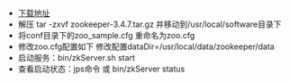 - [下载地址](http://mirror.bit.edu.cn/apache/zookeeper/)
- 解压 tar -zxvf zookeeper-3.4.7.tar.gz 并移动到/usr/local/software目录下
- 将conf目录下的zoo_sample.cfg 重命名为zoo.cfg
- 修改zoo.cfg配置如下
修改配置dataDir=/usr/local/data/zookeeper/data
- 启动服务：bin/zkServer.sh start
- 查看启动状态：jps命令 或 bin/zkServer status


